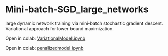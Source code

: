 # Mini-batch-SGD_large_networks
large dynamic network training via mini-batch stochastic gradient descent. Variational approach for lower bound maximization. 


Open in colab: [VariationalModel.ipynb](https://githubtocolab.com/IgorBronzaCuerta/Mini-batch-SGD_large_networks/blob/main/VariationalModel.ipynb)

Open in colab: [penalizedmodel.ipynb](https://githubtocolab.com/IgorBronzaCuerta/Mini-batch-SGD_large_networks/blob/main/penalizedmodel.ipynb)

